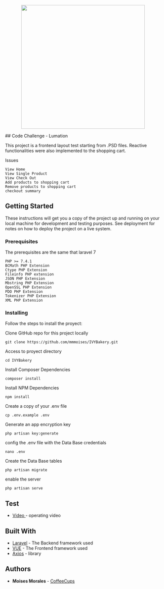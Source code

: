 <p align="center"><img src="http://lumationservices.com/images/lumation-logo-2.png" width="400"></p>
## Code Challenge - Lumation 

This project is a frontend layout test starting from .PSD files. 
Reactive functionalities were also implemented to the shopping cart.

Issues

```
View Home
View Single Product
View Check Out
Add products to shopping cart
Remove products to shopping cart
checkout summary 
```


## Getting Started

These instructions will get you a copy of the project up and running on your local machine for development and testing purposes. See deployment for notes on how to deploy the project on a live system.

### Prerequisites

The prerequisites are the same that laravel 7

```
PHP >= 7.4.1
BCMath PHP Extension
Ctype PHP Extension
Fileinfo PHP extension
JSON PHP Extension
Mbstring PHP Extension
OpenSSL PHP Extension
PDO PHP Extension
Tokenizer PHP Extension
XML PHP Extension
```

### Installing

Follow the steps to install the proyect:

Clone GitHub repo for this project locally
```
git clone https://github.com/mmmoises/IVYBakery.git
```

Access to proyect directory
```
cd IVYBakery
```

Install Composer Dependencies
```
composer install
```

Install NPM Dependencies
```
npm install
```

Create a copy of your .env file
```
cp .env.example .env
```

Generate an app encryption key
```
php artisan key:generate
```

config the .env file with the Data Base credentials
```
nano .env
```

Create the Data Base tables
```
php artisan migrate
```

enable the server
```
php artisan serve
```

## Test

* [Video ](https://drive.google.com/drive/folders/1CMUuJDWjD7H7baID4ap4obx2eeRl8jzu?usp=sharing) - operating video


## Built With

* [Laravel](https://laravel.com/) - The Backend framework used
* [VUE](https://vuejs.org/) - The Frontend framework used
* [Axios](https://github.com/axios/axios) - library

## Authors

* **Moises Morales** - [CoffeeCups](https://github.com/mmmoises)

